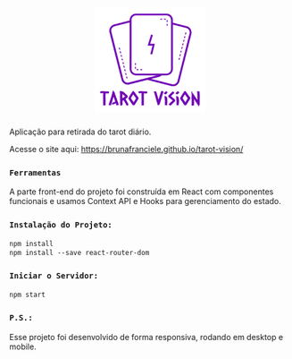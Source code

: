 <h1 align="center">
    <img alt="DevRadar" title="#logo-TMJ" src="./src/images/LogoTarotVision.png" width="200px" />
</h1>
Aplicação para retirada do tarot diário.

Acesse o site aqui: https://brunafranciele.github.io/tarot-vision/

### `Ferramentas`
A parte front-end do projeto foi construída em React com componentes funcionais e usamos Context API e Hooks para gerenciamento do estado.

### `Instalação do Projeto:`
```
npm install
npm install --save react-router-dom
```
### `Iniciar o Servidor:`
```
npm start
```
### `P.S.:`
Esse projeto foi desenvolvido de forma responsiva, rodando em desktop e mobile.

